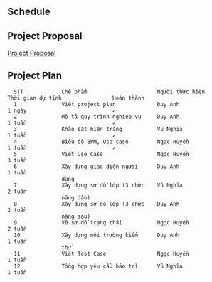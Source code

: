 Schedule
----------------------------------------------------------------------------------------------------------------------------------

Project Proposal
-------------
[Project Proposal](project_proposal.md)

Project Plan
----------------------------------------------------------------------------------------------------------------------------------

      STT            Chế phẩm                      Người thực hiện            Thời gian dự tính                Hoàn thành            
      1              Viết project plan             Duy Anh                    1 ngày                           ✓
      2              Mô tả quy trình nghiệp vụ     Duy Anh                    1 tuần                           ✓
      3              Khảo sát hiện trạng           Vũ Nghĩa                   1 tuần                           ✓
      4              Biểu đồ BPM, Use case         Ngọc Huyền                 1 tuần                           ✓
      5              Viết Use Case                 Ngọc Huyền                 3 tuần
      6              Xây dựng giao diện người      Duy Anh                    1 tuần
                     dùng                          
      7              Xây dựng sơ đồ lớp (3 chức    Vũ Nghĩa                   2 tuần
                     năng đầu) 
      8              Xây dựng sơ đồ lớp (3 chức    Duy Anh                    2 tuần
                     năng sau) 
      9              Vẽ sơ đồ trạng thái           Ngọc Huyền                 2 tuần
      10             Xây dựng môi trường kiểm      Duy Anh                    1 tuần
                     thử
      11             Viết Test Case                Ngọc Huyền                 1 tuần
      12             Tổng hợp yêu cầu bảo trì      Vũ Nghĩa                   1 tuần

